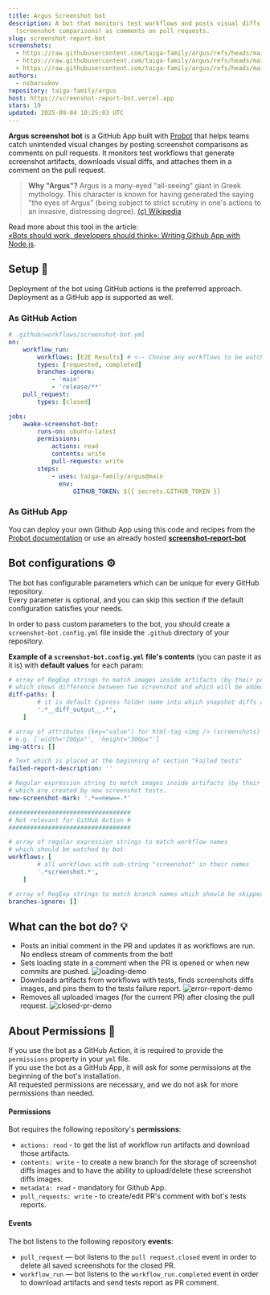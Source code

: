 ```yaml
---
title: Argus Screenshot bot
description: A bot that monitors test workflows and posts visual diffs
  (screenshot comparisons) as comments on pull requests.
slug: screenshot-report-bot
screenshots:
  - https://raw.githubusercontent.com/taiga-family/argus/refs/heads/main/.demo/error-report.png
  - https://raw.githubusercontent.com/taiga-family/argus/refs/heads/main/.demo/loading.png
  - https://raw.githubusercontent.com/taiga-family/argus/refs/heads/main/.demo/pr-closed.png
authors:
  - nsbarsukov
repository: taiga-family/argus
host: https://screenshot-report-bot.vercel.app
stars: 19
updated: 2025-09-04 10:25:03 UTC
---
```


**Argus screenshot bot** is a GitHub App built with [Probot](https://github.com/probot/probot) that helps teams catch unintended visual changes by posting screenshot comparisons as comments on pull requests.
It monitors test workflows that generate screenshot artifacts, downloads visual diffs, and attaches them in a comment on the pull request.

> **Why "Argus"?** Argus is a many-eyed "all-seeing" giant in Greek mythology.
> This character is known for having generated the saying "the eyes of Argus"
> (being subject to strict scrutiny in one's actions to an invasive, distressing degree).
> [(c) Wikipedia](https://en.wikipedia.org/wiki/Argus_Panoptes)

Read more about this tool in the article:<br/>
[«Bots should work, developers should think»: Writing Github App with Node.js](https://medium.com/its-tinkoff/bots-should-work-developers-should-think-writing-github-app-with-node-js-2e8eb049d7e4).

## Setup :rocket:

Deployment of the bot using GitHub actions is the preferred approach.<br />
Deployment as a GitHub app is supported as well.

### As GitHub Action

```yml
# .github/workflows/screenshot-bot.yml
on:
    workflow_run:
        workflows: [E2E Results] # <-- Choose any workflows to be watched by bot
        types: [requested, completed]
        branches-ignore:
            - 'main'
            - 'release/**'
    pull_request:
        types: [closed]

jobs:
    awake-screenshot-bot:
        runs-on: ubuntu-latest
        permissions:
            actions: read
            contents: write
            pull-requests: write
        steps:
            - uses: taiga-family/argus@main
              env:
                  GITHUB_TOKEN: ${{ secrets.GITHUB_TOKEN }}
```

### As GitHub App

You can deploy your own Github App using this code and recipes from the [Probot documentation](https://probot.github.io/docs/deployment)
or use an already hosted **[screenshot‑report‑bot](https://github.com/apps/screenshot-report-bot/installations/new)**

## Bot configurations :gear:

The bot has configurable parameters which can be unique for every GitHub repository.<br>
Every parameter is optional, and you can skip this section if the default configuration satisfies your needs.

In order to pass custom parameters to the bot, you should create a `screenshot-bot.config.yml` file inside the `.github` directory of your repository.

**Example of a `screenshot-bot.config.yml` file's contents** (you can paste it as it is) with **default values** for each param:

```yaml
# array of RegExp strings to match images inside artifacts (by their path or file name)
# which shows difference between two screenshot and which will be added to bot report comment
diff-paths: [
        # it is default Cypress folder name into which snapshot diffs are put
        '.*__diff_output__.*',
    ]

# array of attributes (key="value") for html-tag <img /> (screenshots)
# e.g. ['width="200px"', 'height="300px"']
img-attrs: []

# Text which is placed at the beginning of section "Failed tests"
failed-report-description: ''

# Regular expression string to match images inside artifacts (by their path or file name)
# which are created by new screenshot tests.
new-screenshot-mark: '.*==new==.*'

##################################
# Not relevant for GitHub Action #
##################################

# array of regular expression strings to match workflow names
# which should be watched by bot
workflows: [
        # all workflows with sub-string "screenshot" in their names
        '.*screenshot.*',
    ]

# array of RegExp strings to match branch names which should be skipped by bot
branches-ignore: []
```

## What can the bot do? :bulb:

-  Posts an initial comment in the PR and updates it as workflows are run.
   No endless stream of comments from the bot!
-   Sets loading state in a comment when the PR is opened or when new commits are pushed.
    ![loading-demo](https://raw.githubusercontent.com/taiga-family/argus/refs/heads/main/.demo/loading.png)
-   Downloads artifacts from workflows with tests, finds screenshots diffs images, and pins them to the tests failure report.
    ![error-report-demo](https://raw.githubusercontent.com/taiga-family/argus/refs/heads/main/.demo/error-report.png)
-   Removes all uploaded images (for the current PR) after closing the pull request.
    ![closed-pr-demo](https://raw.githubusercontent.com/taiga-family/argus/refs/heads/main/.demo/pr-closed.png)

## About Permissions :closed_lock_with_key:

If you use the bot as a GitHub Action, it is required to provide the `permissions` property in your `yml` file.<br>
If you use the bot as a GitHub App, it will ask for some permissions at the beginning of the bot's installation.<br>
All requested permissions are necessary, and we do not ask for more permissions than needed.

#### Permissions

Bot requires the following repository's **permissions**:

-   `actions: read` - to get the list of workflow run artifacts and download those artifacts.
-   `contents: write` - to create a new branch for the storage of screenshot diffs images
    and to have the ability to upload/delete these screenshot diffs images.
-   `metadata: read` - mandatory for Github App.
-   `pull_requests: write` - to create/edit PR's comment with bot's tests reports.

#### Events

The bot listens to the following repository **events**:

-   `pull_request` — bot listens to the `pull request.closed` event in order to delete all saved screenshots for the closed PR.
-   `workflow_run` — bot listens to the `workflow_run.completed` event in order to download artifacts and send tests report as PR comment.
